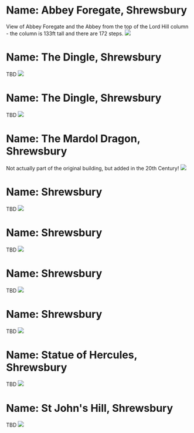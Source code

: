 # Name: Abbey Foregate, Shrewsbury

View of Abbey Foregate and the Abbey from the top of the Lord Hill column - the column is 133ft tall and there are 172 steps.
![](../1shropshire/assets/images/places/2018-07-14_10_16_06_DSC_2737_DxO.jpg)

# Name: The Dingle, Shrewsbury

TBD
![](../1shropshire/assets/images/places/2019-03-31_12_16_11_DSC_3818_DxO.jpg)

# Name: The Dingle, Shrewsbury

TBD
![](../1shropshire/assets/images/places/2019-03-31_12_18_17_DSC_3820_DxO.jpg)

# Name: The Mardol Dragon, Shrewsbury

Not actually part of the original building, but added in the 20th Century!
![](../1shropshire/assets/images/places/2019-06-15_16_00_48_DSC02196_DxO.jpg)

# Name: Shrewsbury

TBD
![](../1shropshire/assets/images/places/2019-10-04_13_26_29_DSC_0052_DxO.jpg)

# Name: Shrewsbury

TBD
![](../1shropshire/assets/images/places/2019-10-04_13_26_29_DSC_0064_DxO.jpg)

# Name: Shrewsbury

TBD
![](../1shropshire/assets/images/places/2019-10-04_13_26_29_DSC_0079_DxO.jpg)

# Name: Shrewsbury

TBD
![](../1shropshire/assets/images/places/2019-10-04_13_26_29_DSC_0091_DxO_bw.jpg)

# Name: Statue of Hercules, Shrewsbury

TBD
![](../1shropshire/assets/images/places/2019-10-04_13_26_29_DSC_0100_DxO_bw.jpg)

# Name: St John's Hill, Shrewsbury

TBD
![](../1shropshire/assets/images/places/2019-10-04_13_26_29_DSC_0113_DxO.jpg)
